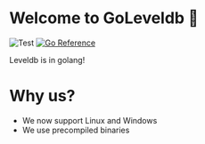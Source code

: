 # Welcome to GoLeveldb 👋
![Test](https://github.com/OpenDevNexus/GoLeveldb/actions/workflows/ci.yml/badge.svg)
[![Go Reference](https://pkg.go.dev/badge/github.com/OpenDevNexus/GoLeveldb.svg)](https://pkg.go.dev/github.com/OpenDevNexus/GoLeveldb)

Leveldb is in golang!
# Why us?
- We now support Linux and Windows
- We use precompiled binaries
